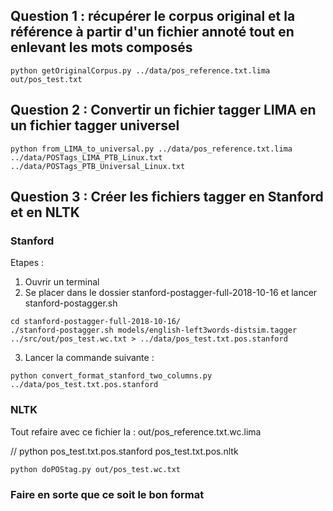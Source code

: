 ## Question 1 : récupérer le corpus original et la référence à partir d'un fichier annoté tout en enlevant les mots composés  
```
python getOriginalCorpus.py ../data/pos_reference.txt.lima out/pos_test.txt
```

## Question 2 : Convertir un fichier tagger LIMA en un fichier tagger universel
```
python from_LIMA_to_universal.py ../data/pos_reference.txt.lima ../data/POSTags_LIMA_PTB_Linux.txt ../data/POSTags_PTB_Universal_Linux.txt
```

## Question 3 : Créer les fichiers tagger en Stanford et en NLTK

### Stanford
Etapes :
1. Ouvrir un terminal
2. Se placer dans le dossier stanford-postagger-full-2018-10-16 et lancer stanford-postagger.sh
```
cd stanford-postagger-full-2018-10-16/
./stanford-postagger.sh models/english-left3words-distsim.tagger ../src/out/pos_test.wc.txt > ../data/pos_test.txt.pos.stanford
```
3. Lancer la commande suivante :
```
python convert_format_stanford_two_columns.py ../data/pos_test.txt.pos.stanford
```

### NLTK

Tout refaire avec ce fichier la : out/pos_reference.txt.wc.lima

// python pos_test.txt.pos.stanford pos_test.txt.pos.nltk

```
python doPOStag.py out/pos_test.wc.txt
```

### Faire en sorte que ce soit le bon format
